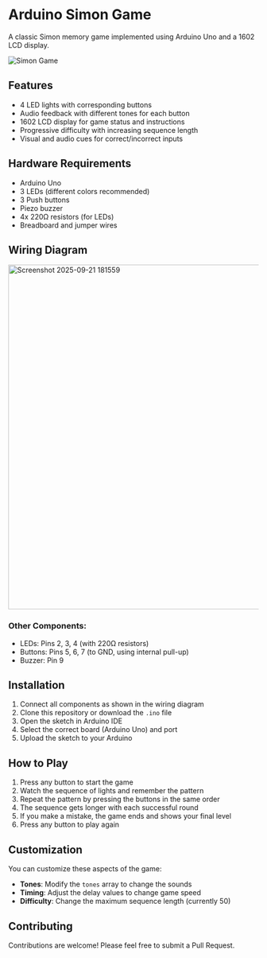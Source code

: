 # Arduino Simon Game

A classic Simon memory game implemented using Arduino Uno and a 1602 LCD display.

![Simon Game](images/wiring_diagram.png)

## Features

- 4 LED lights with corresponding buttons
- Audio feedback with different tones for each button
- 1602 LCD display for game status and instructions
- Progressive difficulty with increasing sequence length
- Visual and audio cues for correct/incorrect inputs

## Hardware Requirements

- Arduino Uno
- 3 LEDs (different colors recommended)
- 3 Push buttons
- Piezo buzzer
- 4x 220Ω resistors (for LEDs)
- Breadboard and jumper wires

## Wiring Diagram
<img width="729" height="693" alt="Screenshot 2025-09-21 181559" src="https://github.com/user-attachments/assets/83f45d7e-4114-4ec5-9fc5-2fec40330a0c" />


### Other Components:
- LEDs: Pins 2, 3, 4 (with 220Ω resistors)
- Buttons: Pins 5, 6, 7 (to GND, using internal pull-up)
- Buzzer: Pin 9

## Installation

1. Connect all components as shown in the wiring diagram
2. Clone this repository or download the `.ino` file
3. Open the sketch in Arduino IDE
4. Select the correct board (Arduino Uno) and port
5. Upload the sketch to your Arduino

## How to Play

1. Press any button to start the game
2. Watch the sequence of lights and remember the pattern
3. Repeat the pattern by pressing the buttons in the same order
4. The sequence gets longer with each successful round
5. If you make a mistake, the game ends and shows your final level
6. Press any button to play again

## Customization

You can customize these aspects of the game:

- **Tones**: Modify the `tones` array to change the sounds
- **Timing**: Adjust the delay values to change game speed
- **Difficulty**: Change the maximum sequence length (currently 50)


## Contributing

Contributions are welcome! Please feel free to submit a Pull Request.
